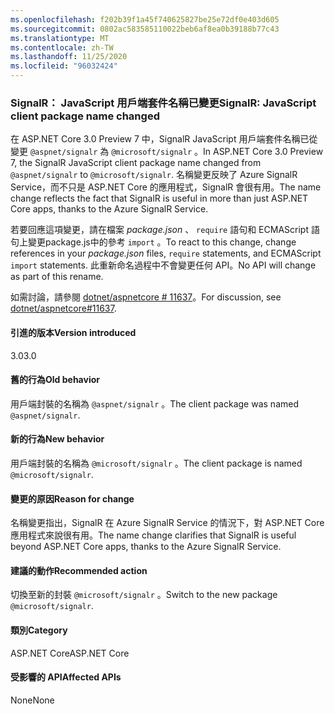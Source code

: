 ```yaml
---
ms.openlocfilehash: f202b39f1a45f740625827be25e72df0e403d605
ms.sourcegitcommit: 0802ac583585110022beb6af8ea0b39188b77c43
ms.translationtype: MT
ms.contentlocale: zh-TW
ms.lasthandoff: 11/25/2020
ms.locfileid: "96032424"
---
```

### <a name="signalr-javascript-client-package-name-changed"></a><span data-ttu-id="938b3-101">SignalR： JavaScript 用戶端套件名稱已變更</span><span class="sxs-lookup"><span data-stu-id="938b3-101">SignalR: JavaScript client package name changed</span></span>

<span data-ttu-id="938b3-102">在 ASP.NET Core 3.0 Preview 7 中，SignalR JavaScript 用戶端套件名稱已從變更 `@aspnet/signalr` 為 `@microsoft/signalr` 。</span><span class="sxs-lookup"><span data-stu-id="938b3-102">In ASP.NET Core 3.0 Preview 7, the SignalR JavaScript client package name changed from `@aspnet/signalr` to `@microsoft/signalr`.</span></span> <span data-ttu-id="938b3-103">名稱變更反映了 Azure SignalR Service，而不只是 ASP.NET Core 的應用程式，SignalR 會很有用。</span><span class="sxs-lookup"><span data-stu-id="938b3-103">The name change reflects the fact that SignalR is useful in more than just ASP.NET Core apps, thanks to the Azure SignalR Service.</span></span>

<span data-ttu-id="938b3-104">若要回應這項變更，請在檔案 *package.json* 、 `require` 語句和 ECMAScript 語句上變更package.js中的參考 `import` 。</span><span class="sxs-lookup"><span data-stu-id="938b3-104">To react to this change, change references in your *package.json* files, `require` statements, and ECMAScript `import` statements.</span></span> <span data-ttu-id="938b3-105">此重新命名過程中不會變更任何 API。</span><span class="sxs-lookup"><span data-stu-id="938b3-105">No API will change as part of this rename.</span></span>

<span data-ttu-id="938b3-106">如需討論，請參閱 [dotnet/aspnetcore # 11637](https://github.com/dotnet/aspnetcore/issues/11637)。</span><span class="sxs-lookup"><span data-stu-id="938b3-106">For discussion, see [dotnet/aspnetcore#11637](https://github.com/dotnet/aspnetcore/issues/11637).</span></span>

#### <a name="version-introduced"></a><span data-ttu-id="938b3-107">引進的版本</span><span class="sxs-lookup"><span data-stu-id="938b3-107">Version introduced</span></span>

<span data-ttu-id="938b3-108">3.0</span><span class="sxs-lookup"><span data-stu-id="938b3-108">3.0</span></span>

#### <a name="old-behavior"></a><span data-ttu-id="938b3-109">舊的行為</span><span class="sxs-lookup"><span data-stu-id="938b3-109">Old behavior</span></span>

<span data-ttu-id="938b3-110">用戶端封裝的名稱為 `@aspnet/signalr` 。</span><span class="sxs-lookup"><span data-stu-id="938b3-110">The client package was named `@aspnet/signalr`.</span></span>

#### <a name="new-behavior"></a><span data-ttu-id="938b3-111">新的行為</span><span class="sxs-lookup"><span data-stu-id="938b3-111">New behavior</span></span>

<span data-ttu-id="938b3-112">用戶端封裝的名稱為 `@microsoft/signalr` 。</span><span class="sxs-lookup"><span data-stu-id="938b3-112">The client package is named `@microsoft/signalr`.</span></span>

#### <a name="reason-for-change"></a><span data-ttu-id="938b3-113">變更的原因</span><span class="sxs-lookup"><span data-stu-id="938b3-113">Reason for change</span></span>

<span data-ttu-id="938b3-114">名稱變更指出，SignalR 在 Azure SignalR Service 的情況下，對 ASP.NET Core 應用程式來說很有用。</span><span class="sxs-lookup"><span data-stu-id="938b3-114">The name change clarifies that SignalR is useful beyond ASP.NET Core apps, thanks to the Azure SignalR Service.</span></span>

#### <a name="recommended-action"></a><span data-ttu-id="938b3-115">建議的動作</span><span class="sxs-lookup"><span data-stu-id="938b3-115">Recommended action</span></span>

<span data-ttu-id="938b3-116">切換至新的封裝 `@microsoft/signalr` 。</span><span class="sxs-lookup"><span data-stu-id="938b3-116">Switch to the new package `@microsoft/signalr`.</span></span>

#### <a name="category"></a><span data-ttu-id="938b3-117">類別</span><span class="sxs-lookup"><span data-stu-id="938b3-117">Category</span></span>

<span data-ttu-id="938b3-118">ASP.NET Core</span><span class="sxs-lookup"><span data-stu-id="938b3-118">ASP.NET Core</span></span>

#### <a name="affected-apis"></a><span data-ttu-id="938b3-119">受影響的 API</span><span class="sxs-lookup"><span data-stu-id="938b3-119">Affected APIs</span></span>

<span data-ttu-id="938b3-120">None</span><span class="sxs-lookup"><span data-stu-id="938b3-120">None</span></span>

<!-- 

#### Affected APIs

Not detectable via API analysis

-->
